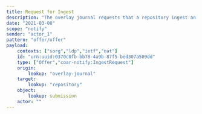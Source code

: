 ```yaml
---
title: Request for Ingest
description: "The overlay journal requests that a repository ingest an author's submitted manuscript"
date: "2021-03-08"
scope: "notify"
sender: "actor_1"
pattern: "offer/offer"
payload:
    contexts: ["sorg","ldp","ietf","nat"]
    id: "urn:uuid:0370c0fb-bb78-4a9b-87f5-bed307a509dd"
    type: ["Offer","coar-notify:IngestRequest"]
    origin:
        lookup: "overlay-journal"
    target:
        lookup: "repository"
    object:
        lookup: submission
    actor: ""
---
```


